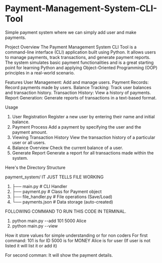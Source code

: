 # Payment-Management-System-CLI-Tool
Simple payment system where we can simply add user and make payments.

Project Overview
The Payment Management System CLI Tool is a command-line interface (CLI) application built using Python. It allows users to manage payments, track transactions, and generate payment reports. The system simulates basic payment functionalities and is a great starting point for learning Python and applying Object-Oriented Programming (OOP) principles in a real-world scenario.

Features
User Management: Add and manage users.
Payment Records: Record payments made by users.
Balance Tracking: Track user balances and transaction history.
Transaction History: View a history of payments.
Report Generation: Generate reports of transactions in a text-based format.


Usage
1. User Registration
Register a new user by entering their name and initial balance.
2. Payment Process
Add a payment by specifying the user and the payment amount.
3. Viewing Transaction History
View the transaction history of a particular user or all users.
4. Balance Overview
Check the current balance of a user.
5. Generate Report
Generate a report for all transactions made within the system.


Here's the Directory Structure

payment_system/              IT JUST TELLS FILE WORKING


1. ├── main.py                # CLI Handler
2. ├── payment.py             # Class for Payment object
3. ├── file_handler.py        # File operations (Save/Load)
4. └── payments.json          # Data storage (auto-created)




FOLLOWING COMMAND TO RUN THIS CODE IN TERMINAL.
1. python main.py --add 101 5000 Alice
2. python main.py --view

How it store values for simple understanding or for non coders
For first command:
101 is for ID
5000 is for MONEY
Alice is for user (If user is not listed it will list it or add it)

For second comman:
It will show the payment details.
